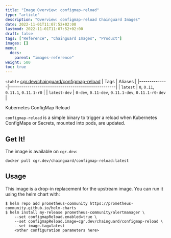 ```yaml
---
title: "Image Overview: configmap-reload"
type: "article"
description: "Overview: configmap-reload Chainguard Images"
date: 2022-11-01T11:07:52+02:00
lastmod: 2022-11-01T11:07:52+02:00
draft: false
tags: ["Reference", "Chainguard Images", "Product"]
images: []
menu:
  docs:
    parent: "images-reference"
weight: 500
toc: true
---
```


`stable` [cgr.dev/chainguard/configmap-reload](https://github.com/chainguard-images/images/tree/main/images/configmap-reload)
| Tags         | Aliases                                            |
|--------------|----------------------------------------------------|
| `latest`     | `0`, `0.11`, `0.11.1`, `0.11.1-r0`                 |
| `latest-dev` | `0-dev`, `0.11-dev`, `0.11.1-dev`, `0.11.1-r0-dev` |



Kubernetes ConfigMap Reload

`configmap-reload` is a simple binary to trigger a reload when Kubernetes ConfigMaps or Secrets, mounted into pods, are updated.

## Get It!

The image is available on `cgr.dev`:

```
docker pull cgr.dev/chainguard/configmap-reload:latest
```

## Usage

This image is a drop-in replacement for the upstream image.
You can run it using the helm chart with:

```shell
$ helm repo add prometheus-community https://prometheus-community.github.io/helm-charts
$ helm install my-release prometheus-community/alertmanager \
    --set configmapReload.enabled=true \
    --set configmapReload.image=cgr.dev/chainguard/configmap-reload \
    --set image.tag=latest
    <other configuration parameters here>
```

